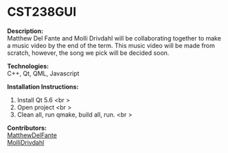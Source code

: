 # CST238GUI

<b>Description:</b><br />
Matthew Del Fante and Molli Drivdahl will be collaborating together to make a music video by the end of the term. This music video
will be made from scratch, however, the song we pick will be decided soon.

<b>Technologies:</b><br />
C++, Qt, QML, Javascript <br />

<b>Installation Instructions:</b><br />
1.  Install Qt 5.6 <br \>
2.  Open project <br \>
3.  Clean all, run qmake, build all, run. <br \>

<b>Contributors:</b><br />
[MatthewDelFante](https://github.com/mattdelfante)<br />
[MolliDrivdahl](https://github.com/mollidrivdahl)<br />
